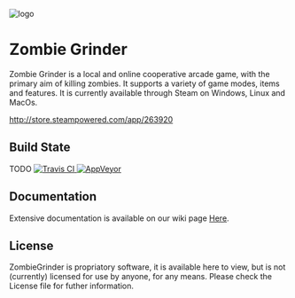 ![logo](http://twindrills.com/res/main_logo.png)

# Zombie Grinder
Zombie Grinder is a local and online cooperative arcade game, with the primary aim of killing zombies. It supports a variety of game modes, items and features. It is currently available through Steam on Windows, Linux and MacOs.

http://store.steampowered.com/app/263920

## Build State
TODO
<a href="https://travis-ci.org/TLeonardUK/MicroBuild">
  <img alt="Travis CI"
       src="https://travis-ci.org/TLeonardUK/MicroBuild.svg?branch=master"/>
</a>
<a href="https://ci.appveyor.com/project/TLeonardUK/microbuild">
  <img alt="AppVeyor"
       src="https://ci.appveyor.com/api/projects/status/dufpylwdhvinr7m7?svg=true"/>
</a>

## Documentation
Extensive documentation is available on our wiki page <a href="https://github.com/TLeonardUK/ZombieGrinder/wiki">Here</a>.

## License
ZombieGrinder is propriatory software, it is available here to view, but is not (currently) licensed for use by anyone, for any means. Please check the License file for futher information.
